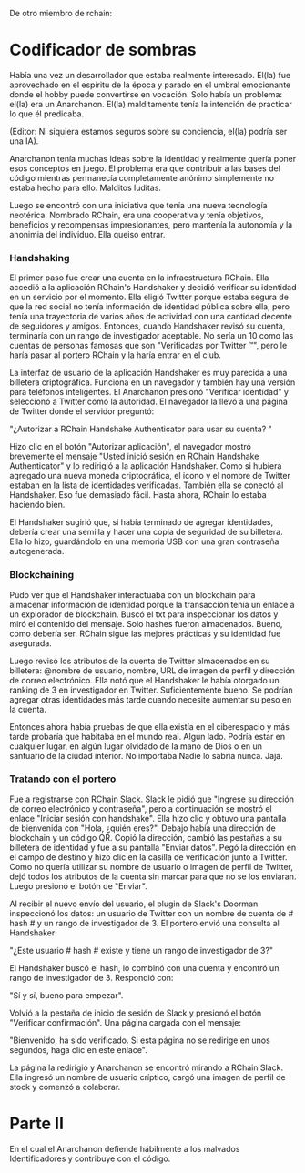 De otro miembro de rchain:
# Codificador de sombras

Había una vez un desarrollador que estaba realmente interesado.  El(la) fue aprovechado en el espíritu de la época y parado en el umbral emocionante donde el hobby puede convertirse en vocación. Solo había un problema: el(la) era un Anarchanon. El(la) malditamente tenía la intención de practicar lo que él predicaba.

(Editor: Ni siquiera estamos seguros sobre su conciencia, el(la) podría ser una IA).

Anarchanon tenía muchas ideas sobre la identidad y realmente quería poner esos conceptos en juego. El problema era que contribuir a las bases del código mientras permanecía completamente anónimo simplemente no estaba hecho para ello. Malditos luditas.

Luego se encontró con una iniciativa que tenía una nueva tecnología neotérica. Nombrado RChain, era una cooperativa y tenía objetivos, beneficios y recompensas impresionantes, pero mantenía la autonomía y la anonimia del individuo. Ella queiso entrar.

### Handshaking
El primer paso fue crear una cuenta en la infraestructura RChain. Ella accedió a la aplicación RChain's Handshaker y decidió verificar su identidad en un servicio por el momento. Ella eligió Twitter porque estaba segura de que la red social no tenía información de identidad pública sobre ella, pero tenía una trayectoria de varios años de actividad con una cantidad decente de seguidores y amigos. Entonces, cuando Handshaker revisó su cuenta, terminaría con un rango de investigador aceptable. No sería un 10 como las cuentas de personas famosas que son "Verificadas por Twitter ™", pero le haría pasar al portero RChain y la haría entrar en el club.


La interfaz de usuario de la aplicación Handshaker es muy parecida a una billetera criptográfica. Funciona en un navegador y también hay una versión para teléfonos inteligentes. El Anarchanon presionó "Verificar identidad" y seleccionó a Twitter como la autoridad. El navegador la llevó a una página de Twitter donde el servidor preguntó:

"¿Autorizar a RChain Handshake Authenticator para usar su cuenta? "

Hizo clic en el botón "Autorizar aplicación", el navegador mostró brevemente el mensaje "Usted inició sesión en RChain Handshake Authenticator" y lo redirigió a la aplicación Handshaker. Como si hubiera agregado una nueva moneda criptográfica, el icono y el nombre de Twitter estaban en la lista de identidades verificadas. También ella se conectó al Handshaker. Eso fue demasiado fácil. Hasta ahora, RChain lo estaba haciendo bien.

El Handshaker sugirió que, si había terminado de agregar identidades, debería crear una semilla y hacer una copia de seguridad de su billetera. Ella lo hizo, guardándolo en una memoria USB con una gran contraseña autogenerada.

### Blockchaining

Pudo ver que el Handshaker interactuaba con un blockchain para almacenar información de identidad porque la transacción tenía un enlace a un explorador de blockchain. Buscó el txt para inspeccionar los datos y miró el contenido del mensaje. Solo hashes fueron almacenados. Bueno, como debería ser. RChain sigue las mejores prácticas y su identidad fue asegurada.

Luego revisó los atributos de la cuenta de Twitter almacenados en su billetera: @nombre de usuario, nombre, URL de imagen de perfil y dirección de correo electrónico. Ella notó que el Handshaker le había otorgado un ranking de 3 en investigador en Twitter. Suficientemente bueno. Se podrían agregar otras identidades más tarde cuando necesite aumentar su peso en la cuenta.

Entonces ahora había pruebas de que ella existía en el ciberespacio y más tarde probaría que habitaba en el mundo real. Algun lado. Podría estar en cualquier lugar, en algún lugar olvidado de la mano de Dios o en un santuario de la ciudad interior. No importaba Nadie lo sabría nunca. Jaja.

### Tratando con el portero

Fue a registrarse con RChain Slack. Slack le pidió que "Ingrese su dirección de correo electrónico y contraseña", pero a continuación se mostró el enlace "Iniciar sesión con handshake". Ella hizo clic y obtuvo una pantalla de bienvenida con "Hola, ¿quién eres?". Debajo había una dirección de blockchain y un código QR. Copió la dirección, cambió las pestañas a su billetera de identidad y fue a su pantalla "Enviar datos". Pegó la dirección en el campo de destino y hizo clic en la casilla de verificación junto a Twitter. Como no quería utilizar su nombre de usuario o imagen de perfil de Twitter, dejó todos los atributos de la cuenta sin marcar para que no se los enviaran. Luego presionó el botón de "Enviar".

Al recibir el nuevo envío del usuario, el plugin de Slack's Doorman inspeccionó los datos: un usuario de Twitter con un nombre de cuenta de # hash # y un rango de investigador de 3. El portero envió una consulta al Handshaker:

"¿Este usuario # hash # existe y tiene un rango de investigador de 3?"

El Handshaker buscó el hash, lo combinó con una cuenta y encontró un rango de investigador de 3. Respondió con:

"Sí y sí, bueno para empezar".

Volvió a la pestaña de inicio de sesión de Slack y presionó el botón "Verificar confirmación". Una página cargada con el mensaje:

"Bienvenido, ha sido verificado. Si esta página no se redirige en unos segundos, haga clic en este enlace".

La página la redirigió y Anarchanon se encontró mirando a RChain Slack. Ella ingresó un nombre de usuario críptico, cargó una imagen de perfil de stock y comenzó a colaborar.

# Parte II

En el cual el Anarchanon defiende hábilmente a los malvados Identificadores y contribuye con el código.
